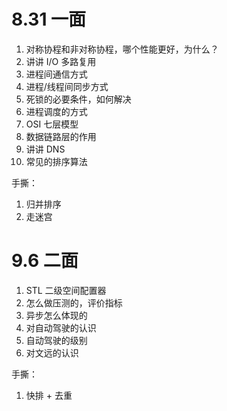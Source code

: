 # 8.31 一面

1. 对称协程和非对称协程，哪个性能更好，为什么？
2. 讲讲 I/O 多路复用
3. 进程间通信方式
4. 进程/线程间同步方式
5. 死锁的必要条件，如何解决
6. 进程调度的方式
7. OSI 七层模型
8. 数据链路层的作用
9. 讲讲 DNS
10. 常见的排序算法

手撕：

1. 归并排序
2. 走迷宫

# 9.6 二面

1. STL 二级空间配置器
2. 怎么做压测的，评价指标
3. 异步怎么体现的
4. 对自动驾驶的认识
5. 自动驾驶的级别
6. 对文远的认识

手撕：

1. 快排 + 去重
